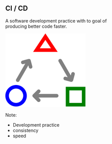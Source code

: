 ## CI / CD

A software development practice with to goal of<br>
producing better code faster.

![TDD](/img/ci-tdd-icon.svg) <!-- .element: style="border:0;background-color:inherit;height:4em;margin-bottom:-3em" -->

Note:
* Development practice
* consistency
* speed

